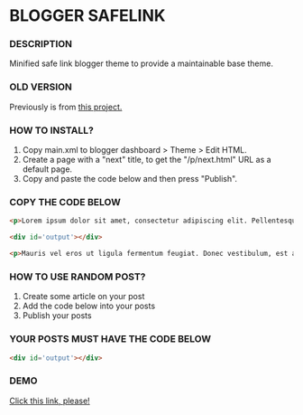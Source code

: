 # BLOGGER SAFELINK

### DESCRIPTION

Minified safe link blogger theme to provide a maintainable base theme.

### OLD VERSION
Previously is from <a href="https://github.com/unmeimusu/safelink-old/tree/main">this project.</a>

### HOW TO INSTALL?
1. Copy main.xml to blogger dashboard > Theme > Edit HTML.
2. Create a page with a "next" title, to get the "/p/next.html" URL as a default page.
3. Copy and paste the code below and then press "Publish".

### COPY THE CODE BELOW

```html
<p>Lorem ipsum dolor sit amet, consectetur adipiscing elit. Pellentesque ultrices nibh sit amet eros lobortis eleifend. Suspendisse eget mauris quis lacus condimentum fermentum. Cras sed posuere magna, in semper arcu. Integer nec nisi vitae massa venenatis venenatis nec non velit. Duis ut magna in dolor elementum euismod. Duis ex nunc, elementum a faucibus ac, elementum quis lacus. Etiam eget orci non ex vulputate pretium. Vestibulum at pellentesque ligula, vitae volutpat quam. Nullam auctor ut velit condimentum pharetra. Donec venenatis varius est, quis gravida mauris tempus sit amet. Etiam ullamcorper vel turpis vel euismod. Vestibulum ante ipsum primis in faucibus orci luctus et ultrices posuere cubilia curae; Suspendisse vel tempus odio. In magna nisl, malesuada ac pretium cursus, lobortis sed sem. Ut cursus nisi eget pretium imperdiet.</p>

<div id='output'></div>

<p>Mauris vel eros ut ligula fermentum feugiat. Donec vestibulum, est at consectetur dictum, velit metus mattis mauris, ac commodo quam metus nec neque. Phasellus nec metus lorem. Vivamus ligula ex, ullamcorper a augue non, elementum pellentesque ex. Nunc lectus neque, congue at tristique sit amet, tempus ut erat. Aliquam erat volutpat. In laoreet luctus ipsum, eget dignissim lorem suscipit sed. Donec placerat neque quis facilisis cursus. Integer accumsan tortor sed erat tempus condimentum. Vestibulum hendrerit, sem at viverra cursus, augue augue pulvinar lorem, vel tincidunt metus mauris quis nisi.</p>
```

### HOW TO USE RANDOM POST?
1. Create some article on your post
2. Add the code below into your posts
3. Publish your posts

### YOUR POSTS MUST HAVE THE CODE BELOW
```html
<div id='output'></div>
```

### DEMO
<a href="https://cc7z.blogspot.com/">Click this link, please!</a>
